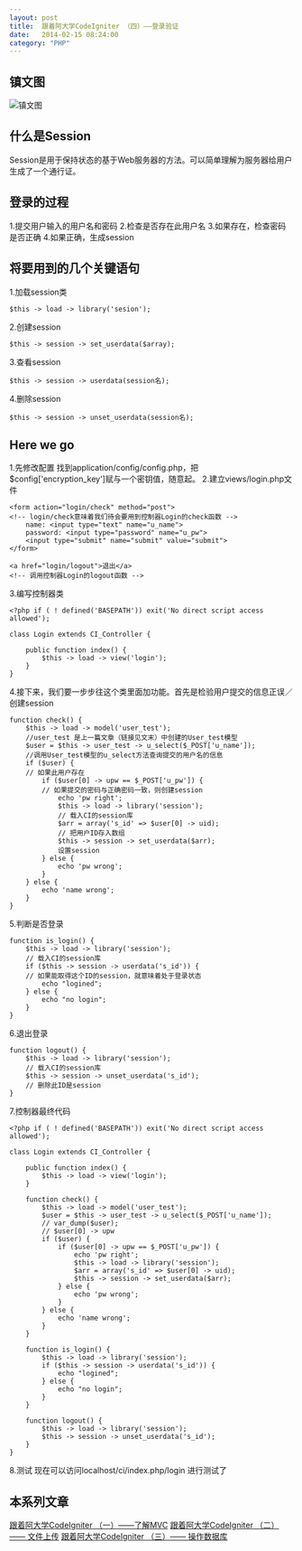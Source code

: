 ```yaml
---
layout: post
title:  跟着阿大学CodeIgniter （四）——登录验证
date:   2014-02-15 08:24:00
category: "PHP"
---
```


## 镇文图
![镇文图][1]

## 什么是Session
Session是用于保持状态的基于Web服务器的方法。可以简单理解为服务器给用户生成了一个通行证。

## 登录的过程

1.提交用户输入的用户名和密码 
2.检查是否存在此用户名
3.如果存在，检查密码是否正确
4.如果正确，生成session

## 将要用到的几个关键语句

1.加载session类

    $this -> load -> library('sesion');
    
2.创建session

    $this -> session -> set_userdata($array);
    
3.查看session

    $this -> session -> userdata(session名);
    
4.删除session

    $this -> session -> unset_userdata(session名);

## Here we go

1.先修改配置
找到application/config/config.php，把$config['encryption_key']赋与一个密钥值，随意起。
2.建立views/login.php文件

	<form action="login/check" method="post">
	<!-- login/check意味着我们待会要用到控制器Login的check函数 -->
		name: <input type="text" name="u_name">
		password: <input type="password" name="u_pw">
		<input type="submit" name="submit" value="submit">
	</form>
	
	<a href="login/logout">退出</a>
	<!-- 调用控制器Login的logout函数 -->

3.编写控制器类

    <?php if ( ! defined('BASEPATH')) exit('No direct script access allowed');

    class Login extends CI_Controller {
    
        public function index() {
            $this -> load -> view('login');
        }
    }

4.接下来，我们要一步步往这个类里面加功能。首先是检验用户提交的信息正误／创建session

    function check() {
        $this -> load -> model('user_test');
        //user_test 是上一篇文章（链接见文末）中创建的User_test模型
        $user = $this -> user_test -> u_select($_POST['u_name']);
        //调用User_test模型的u_select方法查询提交的用户名的信息
        if ($user) {
        // 如果此用户存在
            if ($user[0] -> upw == $_POST['u_pw']) {
            // 如果提交的密码与正确密码一致，则创建session
                echo 'pw right';
                $this -> load -> library('session');
                // 载入CI的session库
                $arr = array('s_id' => $user[0] -> uid);
                // 把用户ID存入数组
                $this -> session -> set_userdata($arr);
                设置session
            } else {
                echo 'pw wrong';
            }
        } else {
            echo 'name wrong';
        }
    }

5.判断是否登录

    function is_login() {
        $this -> load -> library('session');
        // 载入CI的session库
        if ($this -> session -> userdata('s_id')) {
        // 如果能取得这个ID的session，就意味着处于登录状态
            echo "logined";
        } else {
            echo "no login";
        }
    }

6.退出登录
    
    function logout() {
        $this -> load -> library('session');
        // 载入CI的session库
        $this -> session -> unset_userdata('s_id');
        // 删除此ID是session
    }

7.控制器最终代码

    <?php if ( ! defined('BASEPATH')) exit('No direct script access allowed');
    
    class Login extends CI_Controller {
    
        public function index() {
            $this -> load -> view('login');
        }
    
        function check() {
            $this -> load -> model('user_test');
            $user = $this -> user_test -> u_select($_POST['u_name']);
            // var_dump($user);
            // $user[0] -> upw
            if ($user) {
                if ($user[0] -> upw == $_POST['u_pw']) {
                    echo 'pw right';
                    $this -> load -> library('session');
                    $arr = array('s_id' => $user[0] -> uid);
                    $this -> session -> set_userdata($arr);
                } else {
                    echo 'pw wrong';
                }
            } else {
                echo 'name wrong';
            }
        }
    
        function is_login() {
            $this -> load -> library('session');
            if ($this -> session -> userdata('s_id')) {
                echo "logined";
            } else {
                echo "no login";
            }
        }
    
        function logout() {
            $this -> load -> library('session');
            $this -> session -> unset_userdata('s_id');
        }
    }

8.测试
现在可以访问localhost/ci/index.php/login 进行测试了

## 本系列文章
[跟着阿大学CodeIgniter （一）——了解MVC](http://blog.segmentfault.com/younglaker/1190000000392848)
[跟着阿大学CodeIgniter （二）—— 文件上传](http://blog.segmentfault.com/younglaker/1190000000396029)
[跟着阿大学CodeIgniter （三）—— 操作数据库](http://blog.segmentfault.com/younglaker/1190000000402287)


  [1]: http://segmentfault.com/img/bVbSFL
